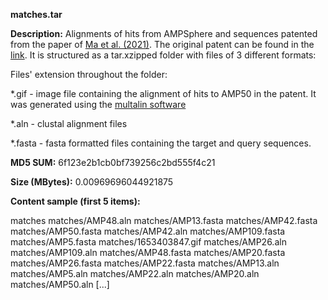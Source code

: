 **matches.tar**

**Description:**	Alignments of hits from AMPSphere and sequences patented from the paper of [Ma et al. (2021)](https://www.nature.com/articles/s41587-022-01226-0).
                        The original patent can be found in the [link](https://app.dimensions.ai/details/patent/WO-2022037681-A1).
                        It is structured as a tar.xzipped folder with files of 3 different formats:

Files' extension throughout the folder:

*.gif - image file containing the alignment of hits to AMP50 in the patent.
        It was generated using the [multalin software]()  

*.aln - clustal alignment files

*.fasta - fasta formatted files containing the target and query sequences.

**MD5 SUM:**	6f123e2b1cb0bf739256c2bd555f4c21

**Size (MBytes):**	0.00969696044921875

**Content sample (first 5 items):**

matches
matches/AMP48.aln
matches/AMP13.fasta
matches/AMP42.fasta
matches/AMP50.fasta
matches/AMP42.aln
matches/AMP109.fasta
matches/AMP5.fasta
matches/1653403847.gif
matches/AMP26.aln
matches/AMP109.aln
matches/AMP48.fasta
matches/AMP20.fasta
matches/AMP26.fasta
matches/AMP22.fasta
matches/AMP13.aln
matches/AMP5.aln
matches/AMP22.aln
matches/AMP20.aln
matches/AMP50.aln
[...]
